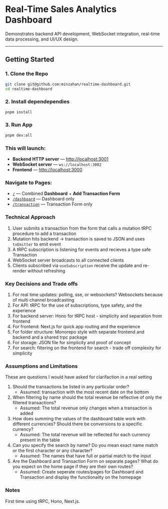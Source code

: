 # Real-Time Sales Analytics Dashboard

Demonstrates backend API development, WebSocket integration, real-time data processing, and UI/UX design.

---

## Getting Started

### 1. Clone the Repo

```bash
git clone git@github.com:minzahan/realtime-dashboard.git
cd realtime-dashboard
```

### 2. Install dependependies

```bash
pnpm install
```

### 3. Run App

```bash
pnpm dev:all
```

### This will launch:

- **Backend HTTP server** — [http://localhost:3001](http://localhost:3001)
- **WebSocket server** — `ws://localhost:3002`
- **Frontend** — [http://localhost:3000](http://localhost:3000)

### Navigate to Pages:

- [`/`](http://localhost:3000) — Combined **Dashboard** + **Add Transaction Form**
- [`/dashboard`](http://localhost:3000/dashboard) — Dashboard only
- [`/transaction`](http://localhost:3000/transaction) — Transaction Form only

### Technical Approach

1. User submits a transaction from the form that calls a mutation tRPC procedure to add a transaction
2. Mutation hits backend → transaction is saved to JSON and uses `txEmitter` to emit event
3. A tRPC subscription is listening for events and recieves a type safe Transaction
4. WebSocket server broadcasts to all connected clients
5. Clients subscribed via `useSubscription` receive the update and re-render without refreshing

### Key Decisions and Trade offs

1. For real time updates: polling, sse, or websockets? Websockets because of multi channel broadcasting
2. For API: tRPC for the use of subscriptions, type safety, and the experience
3. For backend server: Hono for tRPC host - simplicity and separation from frontend
4. For frontend: Next.js for quick app routing and the experience
5. For folder structure: Monorepo style with separate frontend and backend and a shared trpc package
6. For storage: JSON file for simplicity and proof of concept
7. For search: filtering on the frontend for search - trade off complexity for simplicity

### Assumptions and Limitations

These are questions I would have asked for clarifaction in a real setting

1. Should the transactions be listed in any particular order?
   - Assumed: transaction with the most recent date on the bottom
2. When filtering by name should the total revenue be reflective of only the filtered transactions?
   - Assumed: The total revenue only changes when a transaction is added
3. How does summing the values of the dashboard table work with different currencies? Should there be conversions to a specific currency?
   - Assumed: The total revenue will be reflected for each currency present in the table
4. Can you specify the search by name? Do you mean exact name match or the first character or any character?
   - Assumed: The names that have full or partial match to the input
5. Are the Dashboard and Transaction Form on separate pages? What do you expect on the home page if they are their own routes?
   - Assumed: Create seperate routes/pages for Dashboard and Transaction and display the functionality on the homepage

### Notes

First time using tRPC, Hono, Next.js.

